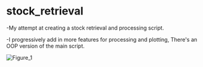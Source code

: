 # stock_retrieval
-My attempt at creating a stock retrieval and processing script. 

-I progressively add in more features for processing and plotting, There's an OOP version of the main script.

![Figure_1](https://user-images.githubusercontent.com/42925677/126869513-528781f5-75e1-4705-b9d0-0f7ceb49eb6f.png)
